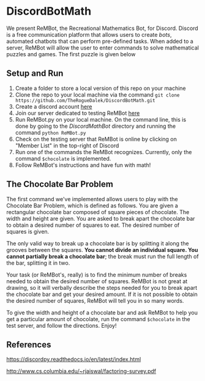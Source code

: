 # DiscordBotMath
We present ReMBot, the Recreational Mathematics Bot, for Discord. 
Discord is a free communication platform that allows users to create _bots_, 
automated chatbots that can perform pre-defined tasks. When added to a server, ReMBot will allow the user to
 enter commands to solve mathematical puzzles and games. The first puzzle is given below

## Setup and Run
1. Create a folder to store a local version of this repo on your machine
2. Clone the repo to your local machine via the command `git clone https://github.com/TheRogueDalek/DiscordBotMath.git`
3. Create a discord account [here](https://discordapp.com/)
4. Join our server dedicated to testing ReMBot [here](https://discord.gg/awFeeb5)
5. Run ReMBot.py on your local machine. On the command line, this is done by going to the _DiscordMathBot_ directory and running the command `python ReMBot.py`
6. Check on the testing server that ReMBot is online by clicking on "Member List" in the top-right of Discord
7. Run one of the commands the ReMBot recognizes. Currently, only the command `$chocolate` is implemented.
8. Follow ReMBot's instructions and have fun with math!

## The Chocolate Bar Problem
The first command we've implemented allows users to play with the Chocolate Bar Problem, which is defined as follows.
You are given a rectangular chocolate bar composed of square pieces of chocolate. The width and height are given.
You are asked to break apart the chocolate bar to obtain a desired number of squares to eat. The desired number of squares is given.

The only valid way to break up a chocolate bar is by splitting it along the grooves
between the squares. **You cannot divide an individual square. You cannot partially break a chocolate bar**; 
the break must run the full length of the bar, splitting it in two.

Your task (or ReMBot's, really) is to find the minimum number of breaks needed to obtain the desired number of squares.
ReMBot is not great at drawing, so it will verbally describe the steps needed 
for you to break apart the chocolate bar and get your desired amount. 
If it is not possible to obtain the desired number of squares, ReMBot will tell you in so many words.

To give the width and height of a chocolate bar and ask ReMBot to help you get a particular amount of chocolate,
run the command `$chocolate` in the test server, and follow the directions. Enjoy! 


## References
https://discordpy.readthedocs.io/en/latest/index.html

http://www.cs.columbia.edu/~rjaiswal/factoring-survey.pdf